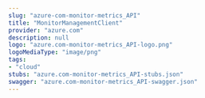 ```yaml
---
slug: "azure-com-monitor-metrics_API"
title: "MonitorManagementClient"
provider: "azure.com"
description: null
logo: "azure.com-monitor-metrics_API-logo.png"
logoMediaType: "image/png"
tags:
- "cloud"
stubs: "azure.com-monitor-metrics_API-stubs.json"
swagger: "azure.com-monitor-metrics_API-swagger.json"
---
```

